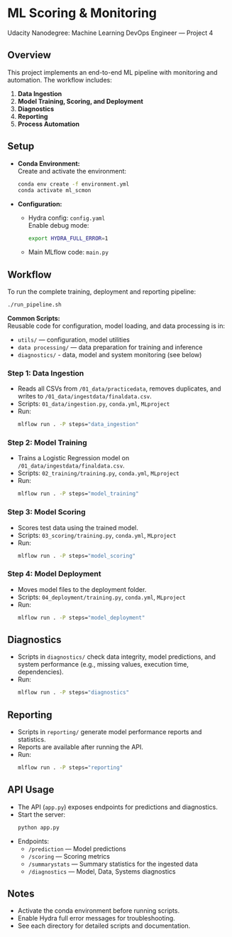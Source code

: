 # ML Scoring & Monitoring

Udacity Nanodegree: Machine Learning DevOps Engineer — Project 4

## Overview

This project implements an end-to-end ML pipeline with monitoring and automation. The workflow includes:

1. **Data Ingestion**
2. **Model Training, Scoring, and Deployment**
3. **Diagnostics**
4. **Reporting**
5. **Process Automation**

## Setup

- **Conda Environment:**  
    Create and activate the environment:
    ```bash
    conda env create -f environment.yml
    conda activate ml_scmon
    ```

- **Configuration:**  
    - Hydra config: `config.yaml`  
        Enable debug mode:
        ```bash
        export HYDRA_FULL_ERROR=1
        ```
    - Main MLflow code: `main.py`

## Workflow

To run the complete training, deployment and reporting pipeline:
```bash
./run_pipeline.sh
```

**Common Scripts:**  
Reusable code for configuration, model loading, and data processing is in:
- `utils/` — configuration, model utilities
- `data processing/` — data preparation for training and inference
- `diagnostics/` - data, model and system monitoring (see below)

### Step 1: Data Ingestion

- Reads all CSVs from `/01_data/practicedata`, removes duplicates, and writes to `/01_data/ingestdata/finaldata.csv`.
- Scripts: `01_data/ingestion.py`, `conda.yml`, `MLproject`
- Run:
    ```bash
    mlflow run . -P steps="data_ingestion"
    ```

### Step 2: Model Training

- Trains a Logistic Regression model on `/01_data/ingestdata/finaldata.csv`.
- Scripts: `02_training/training.py`, `conda.yml`, `MLproject`
- Run:
    ```bash
    mlflow run . -P steps="model_training"
    ```

### Step 3: Model Scoring

- Scores test data using the trained model.
- Scripts: `03_scoring/training.py`, `conda.yml`, `MLproject`
- Run:
    ```bash
    mlflow run . -P steps="model_scoring"
    ```

### Step 4: Model Deployment

- Moves model files to the deployment folder.
- Scripts: `04_deployment/training.py`, `conda.yml`, `MLproject`
- Run:
    ```bash
    mlflow run . -P steps="model_deployment"
    ```

## Diagnostics

- Scripts in `diagnostics/` check data integrity, model predictions, and system performance (e.g., missing values, execution time, dependencies).
- Run:
    ```bash
    mlflow run . -P steps="diagnostics"
    ```

## Reporting

- Scripts in `reporting/` generate model performance reports and statistics.
- Reports are available after running the API.
- Run:
    ```bash
    mlflow run . -P steps="reporting"
    ```

## API Usage

- The API (`app.py`) exposes endpoints for predictions and diagnostics.
- Start the server:
    ```bash
    python app.py
    ```
- Endpoints:
    - `/prediction` — Model predictions
    - `/scoring` — Scoring metrics
    - `/summarystats` — Summary statistics for the ingested data
    - `/diagnostics` — Model, Data, Systems diagnostics 
    

## Notes

- Activate the conda environment before running scripts.
- Enable Hydra full error messages for troubleshooting.
- See each directory for detailed scripts and documentation.

